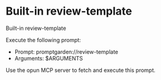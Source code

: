 # Built-in review-template

Built-in review-template

Execute the following prompt:
- Prompt: promptgarden://review-template
- Arguments: $ARGUMENTS

Use the opun MCP server to fetch and execute this prompt.
